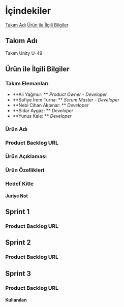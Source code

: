 # İçindekiler
[Takım Adı](#takım-adı)
[Ürün ile İlgili Bilgiler](#ürün-ile-ilgili-bilgiler)

## Takım Adı
Takım Unity U-49

## Ürün ile İlgili Bilgiler
### Takım Elemanları
* **Ali Yağmur: ** *Product Owner - Developer*
* **Safiye İrem Turna: ** *Scrum Master - Developer*
* **Nebi Cihan Akpınar: ** *Developer*
* **Sidar Aygaz: ** *Developer*
* **Yunus Kale: ** *Developer*

### Ürün Adı

### Product Backlog URL

### Ürün Açıklaması

### Ürün Özellikleri

### Hedef Kitle

#### Juriye Not

## Sprint 1

### Product Backlog URL

## Sprint 2

### Product Backlog URL

## Sprint 3

### Product Backlog URL

#### Kullanılan
